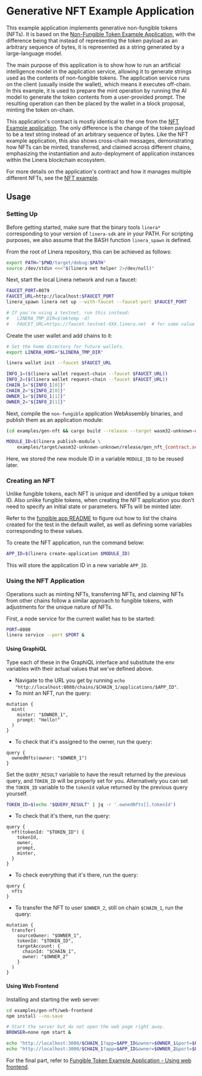 # Generative NFT Example Application

This example application implements generative non-fungible tokens (NFTs). It is based on the
[Non-Fungible Token Example Application](../non-fungible), with the difference being that instead
of representing the token payload as an arbitrary sequence of bytes, it is represented as a string
generated by a large-language model.

The main purpose of this application is to show how to run an artificial intelligence model in the
application service, allowing it to generate strings used as the contents of non-fungible tokens.
The application service runs on the client (usually inside the wallet), which means it executes
off-chain. In this example, it is used to prepare the mint operation by running the AI model to
generate the token contents from a user-provided prompt. The resulting operation can then be placed
by the wallet in a block proposal, minting the token on-chain.

This application's contract is mostly identical to the one from the [NFT Example
application](../non-fungible). The only difference is the change of the token payload to be a text
string instead of an arbitrary sequence of bytes. Like the NFT example application, this also shows
cross-chain messages, demonstrating how NFTs can be minted, transferred, and claimed across
different chains, emphasizing the instantiation and auto-deployment of application instances within
the Linera blockchain ecosystem.

For more details on the application's contract and how it manages multiple different NFTs, see the
[NFT example](../non-fungible/README.md#how-it-works).

## Usage

### Setting Up

Before getting started, make sure that the binary tools `linera*` corresponding to
your version of `linera-sdk` are in your PATH. For scripting purposes, we also assume
that the BASH function `linera_spawn` is defined.

From the root of Linera repository, this can be achieved as follows:

```bash
export PATH="$PWD/target/debug:$PATH"
source /dev/stdin <<<"$(linera net helper 2>/dev/null)"
```

Next, start the local Linera network and run a faucet:

```bash
FAUCET_PORT=8079
FAUCET_URL=http://localhost:$FAUCET_PORT
linera_spawn linera net up --with-faucet --faucet-port $FAUCET_PORT

# If you're using a testnet, run this instead:
#   LINERA_TMP_DIR=$(mktemp -d)
#   FAUCET_URL=https://faucet.testnet-XXX.linera.net  # for some value XXX
```

Create the user wallet and add chains to it:

```bash
# Set the home directory for future wallets.
export LINERA_HOME="$LINERA_TMP_DIR"

linera wallet init --faucet $FAUCET_URL

INFO_1=($(linera wallet request-chain --faucet $FAUCET_URL))
INFO_2=($(linera wallet request-chain --faucet $FAUCET_URL))
CHAIN_1="${INFO_1[0]}"
CHAIN_2="${INFO_2[0]}"
OWNER_1="${INFO_1[1]}"
OWNER_2="${INFO_2[1]}"
```

Next, compile the `non-fungible` application WebAssembly binaries, and publish them as an application module:

```bash
(cd examples/gen-nft && cargo build --release --target wasm32-unknown-unknown)

MODULE_ID=$(linera publish-module \
    examples/target/wasm32-unknown-unknown/release/gen_nft_{contract,service}.wasm)
```

Here, we stored the new module ID in a variable `MODULE_ID` to be reused later.

### Creating an NFT

Unlike fungible tokens, each NFT is unique and identified by a unique token ID. Also unlike fungible tokens, when creating the NFT application you don't need to specify an initial state or parameters. NFTs will be minted later.

Refer to the [fungible app README](https://github.com/linera-io/linera-protocol/blob/main/examples/fungible/README.md#creating-a-token) to figure out how to list the chains created for the test in the default wallet, as well as defining some variables corresponding to these values.

To create the NFT application, run the command below:

```bash
APP_ID=$(linera create-application $MODULE_ID)
```

This will store the application ID in a new variable `APP_ID`.

### Using the NFT Application

Operations such as minting NFTs, transferring NFTs, and claiming NFTs from other chains follow a similar approach to fungible tokens, with adjustments for the unique nature of NFTs.

First, a node service for the current wallet has to be started:

```bash
PORT=8080
linera service --port $PORT &
```

#### Using GraphiQL

Type each of these in the GraphiQL interface and substitute the env variables with their actual values that we've defined above.

- Navigate to the URL you get by running `echo "http://localhost:8080/chains/$CHAIN_1/applications/$APP_ID"`.
- To mint an NFT, run the query:

```gql,uri=http://localhost:8080/chains/$CHAIN_1/applications/$APP_ID
mutation {
  mint(
    minter: "$OWNER_1",
    prompt: "Hello!"
  )
}
```

- To check that it's assigned to the owner, run the query:

```gql,uri=http://localhost:8080/chains/$CHAIN_1/applications/$APP_ID
query {
  ownedNfts(owner: "$OWNER_1")
}
```

Set the `QUERY_RESULT` variable to have the result returned by the previous query, and `TOKEN_ID` will be properly set for you.
Alternatively you can set the `TOKEN_ID` variable to the `tokenId` value returned by the previous query yourself.

```bash
TOKEN_ID=$(echo "$QUERY_RESULT" | jq -r '.ownedNfts[].tokenId')
```

- To check that it's there, run the query:

```gql,uri=http://localhost:8080/chains/$CHAIN_1/applications/$APP_ID
query {
  nft(tokenId: "$TOKEN_ID") {
    tokenId,
    owner,
    prompt,
    minter,
  }
}
```

- To check everything that it's there, run the query:

```gql,uri=http://localhost:8080/chains/$CHAIN_1/applications/$APP_ID
query {
  nfts
}
```

- To transfer the NFT to user `$OWNER_2`, still on chain `$CHAIN_1`, run the query:

```gql,uri=http://localhost:8080/chains/$CHAIN_1/applications/$APP_ID
mutation {
  transfer(
    sourceOwner: "$OWNER_1",
    tokenId: "$TOKEN_ID",
    targetAccount: {
      chainId: "$CHAIN_1",
      owner: "$OWNER_2"
    }
  )
}
```

#### Using Web Frontend

Installing and starting the web server:

```bash
cd examples/gen-nft/web-frontend
npm install --no-save

# Start the server but do not open the web page right away.
BROWSER=none npm start &
```

```bash
echo "http://localhost:3000/$CHAIN_1?app=$APP_ID&owner=$OWNER_1&port=$PORT"
echo "http://localhost:3000/$CHAIN_1?app=$APP_ID&owner=$OWNER_2&port=$PORT"
```

For the final part, refer to [Fungible Token Example Application - Using web frontend](https://github.com/linera-io/linera-protocol/blob/main/examples/fungible/README.md#using-web-frontend).
